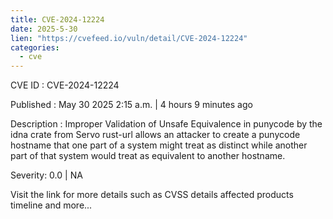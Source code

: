 ```yaml
---
title: CVE-2024-12224
date: 2025-5-30
lien: "https://cvefeed.io/vuln/detail/CVE-2024-12224"
categories:
  - cve
---
```


CVE ID : CVE-2024-12224

Published :  May 30
2025
2:15 a.m. | 4 hours
9 minutes ago

Description : Improper Validation of Unsafe Equivalence in punycode by the idna crate from Servo rust-url allows an attacker to create a punycode hostname that one part of a system might treat as distinct while another part of that system would treat as equivalent to another hostname.

Severity: 0.0 | NA

Visit the link for more details
such as CVSS details
affected products
timeline
and more...
